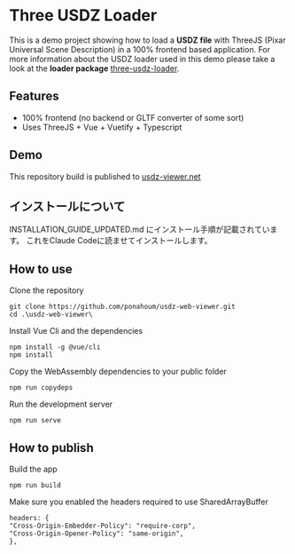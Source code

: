 # Three USDZ Loader

This is a demo project showing how to load a **USDZ file** with ThreeJS (Pixar Universal Scene Description) in a 100% frontend based application.
For more information about the USDZ loader used in this demo please take a look at the **loader package** [three-usdz-loader](https://www.npmjs.com/package/three-usdz-loader).

## Features
- 100% frontend (no backend or GLTF converter of some sort)
- Uses ThreeJS + Vue + Vuetify + Typescript

## Demo
This repository build is published to [usdz-viewer.net](https://www.usdz-viewer.net)

## インストールについて
INSTALLATION_GUIDE_UPDATED.md にインストール手順が記載されています。
これをClaude Codeに読ませてインストールします。

## How to use
Clone the repository
```
git clone https://github.com/ponahoum/usdz-web-viewer.git
cd .\usdz-web-viewer\
```

Install Vue Cli and the dependencies
```
npm install -g @vue/cli
npm install
```

Copy the WebAssembly dependencies to your public folder
```
npm run copydeps
```

Run the development server
```
npm run serve
```

## How to publish
Build the app
```
npm run build
```
Make sure you enabled the headers required to use SharedArrayBuffer
```
headers: {
"Cross-Origin-Embedder-Policy": "require-corp",
"Cross-Origin-Opener-Policy": "same-origin",
},
```
